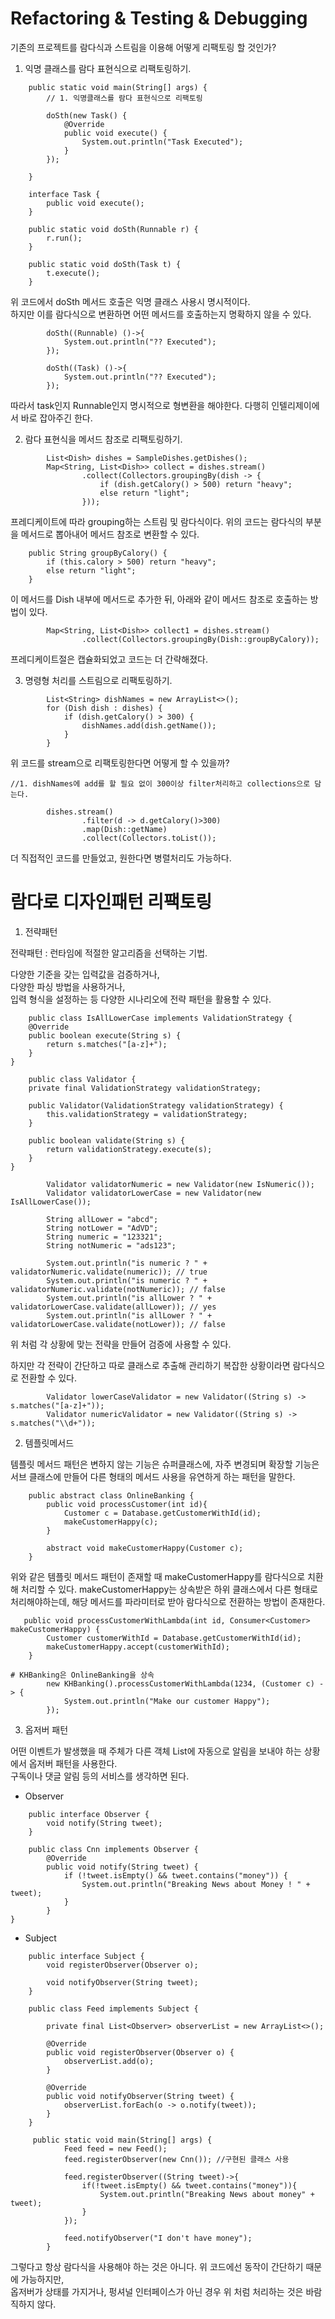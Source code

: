 # Refactoring & Testing & Debugging

기존의 프로젝트를 람다식과 스트림을 이용해 어떻게 리팩토링 할 것인가?

1. 익명 클래스를 람다 표현식으로 리팩토링하기.

```aidl
    public static void main(String[] args) {
        // 1. 익명클래스를 람다 표현식으로 리팩토링

        doSth(new Task() {
            @Override
            public void execute() {
                System.out.println("Task Executed");
            }
        });

    }

    interface Task {
        public void execute();
    }

    public static void doSth(Runnable r) {
        r.run();
    }

    public static void doSth(Task t) {
        t.execute();
    }
```

위 코드에서 doSth 메서드 호출은 익명 클래스 사용시 명시적이다.\
하지만 이를 람다식으로 변환하면 어떤 메서드를 호출하는지 명확하지 않을 수 있다.

```aidl
        doSth((Runnable) ()->{
            System.out.println("?? Executed");
        });
        
        doSth((Task) ()->{
            System.out.println("?? Executed");
        });
```

따라서 task인지 Runnable인지 명시적으로 형변환을 해야한다. 다행히 인텔리제이에서 바로 잡아주긴 한다.

2. 람다 표현식을 메서드 참조로 리팩토링하기.

```aidl
        List<Dish> dishes = SampleDishes.getDishes();
        Map<String, List<Dish>> collect = dishes.stream()
                .collect(Collectors.groupingBy(dish -> {
                    if (dish.getCalory() > 500) return "heavy";
                    else return "light";
                }));
```

프레디케이트에 따라 grouping하는 스트림 및 람다식이다.
위의 코드는 람다식의 부분을 메서드로 뽑아내어 메서드 참조로 변환할 수 있다.

```aidl
    public String groupByCalory() {
        if (this.calory > 500) return "heavy";
        else return "light";
    }
```

이 메서드를 Dish 내부에 메서드로 추가한 뒤, 아래와 같이 메서드 참조로 호출하는 방법이 있다.

```aidl
        Map<String, List<Dish>> collect1 = dishes.stream()
                .collect(Collectors.groupingBy(Dish::groupByCalory));
```

프레디케이트절은 캡슐화되었고 코드는 더 간략해졌다.

3. 명령형 처리를 스트림으로 리팩토링하기.

```aidl
        List<String> dishNames = new ArrayList<>();
        for (Dish dish : dishes) {
            if (dish.getCalory() > 300) {
                dishNames.add(dish.getName());
            }
        }
```

위 코드를 stream으로 리팩토링한다면 어떻게 할 수 있을까?

```aidl
//1. dishNames에 add를 할 필요 없이 300이상 filter처리하고 collections으로 담는다.
        
        dishes.stream()
                .filter(d -> d.getCalory()>300)
                .map(Dish::getName)
                .collect(Collectors.toList());
```

더 직접적인 코드를 만들었고, 원한다면 병렬처리도 가능하다.

# 람다로 디자인패턴 리팩토링

1. 전략패턴

전략패턴 : 런타임에 적절한 알고리즘을 선택하는 기법.

다양한 기준을 갖는 입력값을 검증하거나,\
다양한 파싱 방법을 사용하거나,\
입력 형식을 설정하는 등 다양한 시나리오에 전략 패턴을 활용할 수 있다.

```aidl
    public class IsAllLowerCase implements ValidationStrategy {
    @Override
    public boolean execute(String s) {
        return s.matches("[a-z]+");
    }
}

```

```
    public class Validator {
    private final ValidationStrategy validationStrategy;

    public Validator(ValidationStrategy validationStrategy) {
        this.validationStrategy = validationStrategy;
    }

    public boolean validate(String s) {
        return validationStrategy.execute(s);
    }
}
```

```aidl
        Validator validatorNumeric = new Validator(new IsNumeric());
        Validator validatorLowerCase = new Validator(new IsAllLowerCase());

        String allLower = "abcd";
        String notLower = "AdVD";
        String numeric = "123321";
        String notNumeric = "ads123";

        System.out.println("is numeric ? " + validatorNumeric.validate(numeric)); // true
        System.out.println("is numeric ? " + validatorNumeric.validate(notNumeric)); // false
        System.out.println("is allLower ? " + validatorLowerCase.validate(allLower)); // yes
        System.out.println("is allLower ? " + validatorLowerCase.validate(notLower)); // false
```

위 처럼 각 상황에 맞는 전략을 만들어 검증에 사용할 수 있다.

하지만 각 전략이 간단하고 따로 클래스로 추출해 관리하기 복잡한 상황이라면 람다식으로 전환할 수 있다.

```aidl
        Validator lowerCaseValidator = new Validator((String s) -> s.matches("[a-z]+"));
        Validator numericValidator = new Validator((String s) -> s.matches("\\d+"));
```

2. 템플릿메서드

템플릿 메서드 패턴은 변하지 않는 기능은 슈퍼클래스에, 자주 변경되며 확장할 기능은 서브 클래스에 만들어 다른 형태의 메서드 사용을 유연하게 하는 패턴을 말한다.

```aidl
    public abstract class OnlineBanking {
        public void processCustomer(int id){
            Customer c = Database.getCustomerWithId(id);
            makeCustomerHappy(c);
        }

        abstract void makeCustomerHappy(Customer c);
    }
```

위와 같은 템플릿 메서드 패턴이 존재할 때 makeCustomerHappy를 람다식으로 치환해 처리할 수 있다.
makeCustomerHappy는 상속받은 하위 클래스에서 다른 형태로 처리해야하는데, 해당 메서드를 파라미터로 받아 람다식으로 전환하는 방법이 존재한다.

```aidl
   public void processCustomerWithLambda(int id, Consumer<Customer> makeCustomerHappy) {
        Customer customerWithId = Database.getCustomerWithId(id);
        makeCustomerHappy.accept(customerWithId);
    }
```

```aidl
# KHBanking은 OnlineBanking을 상속
        new KHBanking().processCustomerWithLambda(1234, (Customer c) -> {
            System.out.println("Make our customer Happy");
        });
```

3. 옵저버 패턴

어떤 이벤트가 발생했을 때 주체가 다른 객체 List에 자동으로 알림을 보내야 하는 상황에서 옵저버 패턴을 사용한다.\
구독이나 댓글 알림 등의 서비스를 생각하면 된다.

- Observer
```aidl
    public interface Observer {
        void notify(String tweet);
    }
    
    public class Cnn implements Observer {
        @Override
        public void notify(String tweet) {
            if (!tweet.isEmpty() && tweet.contains("money")) {
                System.out.println("Breaking News about Money ! " + tweet);
            }
        }
}
```

- Subject
```aidl
    public interface Subject {
        void registerObserver(Observer o);
    
        void notifyObserver(String tweet);
    }
    
    public class Feed implements Subject {
    
        private final List<Observer> observerList = new ArrayList<>();
    
        @Override
        public void registerObserver(Observer o) {
            observerList.add(o);
        }
    
        @Override
        public void notifyObserver(String tweet) {
            observerList.forEach(o -> o.notify(tweet));
        }
    }
```

```aidl
     public static void main(String[] args) {
            Feed feed = new Feed();
            feed.registerObserver(new Cnn()); //구현된 클래스 사용
    
            feed.registerObserver((String tweet)->{
                if(!tweet.isEmpty() && tweet.contains("money")){
                    System.out.println("Breaking News about money" + tweet);
                }
            });
    
            feed.notifyObserver("I don't have money");
        }
```

그렇다고 항상 람다식을 사용해야 하는 것은 아니다. 위 코드에선 동작이 간단하기 때문에 가능하지만,\
옵저버가 상태를 가지거나, 펑셔널 인터페이스가 아닌 경우 위 처럼 처리하는 것은 바람직하지 않다.